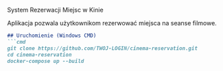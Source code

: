 System Rezerwacji Miejsc w Kinie 

Aplikacja pozwala użytkownikom rezerwować miejsca na seanse filmowe.


```markdown
## Uruchomienie (Windows CMD)
```cmd
git clone https://github.com/TWOJ-LOGIN/cinema-reservation.git
cd cinema-reservation
docker-compose up --build
